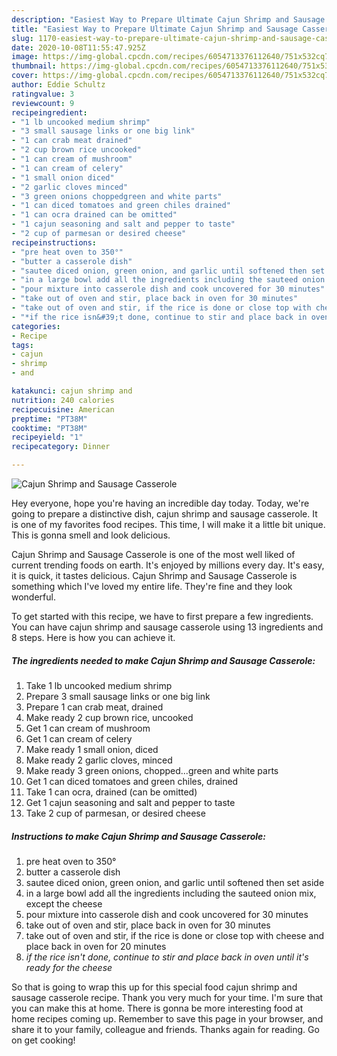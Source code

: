 ```yaml
---
description: "Easiest Way to Prepare Ultimate Cajun Shrimp and Sausage Casserole"
title: "Easiest Way to Prepare Ultimate Cajun Shrimp and Sausage Casserole"
slug: 1170-easiest-way-to-prepare-ultimate-cajun-shrimp-and-sausage-casserole
date: 2020-10-08T11:55:47.925Z
image: https://img-global.cpcdn.com/recipes/6054713376112640/751x532cq70/cajun-shrimp-and-sausage-casserole-recipe-main-photo.jpg
thumbnail: https://img-global.cpcdn.com/recipes/6054713376112640/751x532cq70/cajun-shrimp-and-sausage-casserole-recipe-main-photo.jpg
cover: https://img-global.cpcdn.com/recipes/6054713376112640/751x532cq70/cajun-shrimp-and-sausage-casserole-recipe-main-photo.jpg
author: Eddie Schultz
ratingvalue: 3
reviewcount: 9
recipeingredient:
- "1 lb uncooked medium shrimp"
- "3 small sausage links or one big link"
- "1 can crab meat drained"
- "2 cup brown rice uncooked"
- "1 can cream of mushroom"
- "1 can cream of celery"
- "1 small onion diced"
- "2 garlic cloves minced"
- "3 green onions choppedgreen and white parts"
- "1 can diced tomatoes and green chiles drained"
- "1 can ocra drained can be omitted"
- "1 cajun seasoning and salt and pepper to taste"
- "2 cup of parmesan or desired cheese"
recipeinstructions:
- "pre heat oven to 350°"
- "butter a casserole dish"
- "sautee diced onion, green onion, and garlic until softened then set aside"
- "in a large bowl add all the ingredients including the sauteed onion mix, except the cheese"
- "pour mixture into casserole dish and cook uncovered for 30 minutes"
- "take out of oven and stir, place back in oven for 30 minutes"
- "take out of oven and stir, if the rice is done or close top with cheese and place back in oven for 20 minutes"
- "*if the rice isn&#39;t done, continue to stir and place back in oven until it&#39;s ready for the cheese*"
categories:
- Recipe
tags:
- cajun
- shrimp
- and

katakunci: cajun shrimp and 
nutrition: 240 calories
recipecuisine: American
preptime: "PT38M"
cooktime: "PT38M"
recipeyield: "1"
recipecategory: Dinner

---
```



![Cajun Shrimp and Sausage Casserole](https://img-global.cpcdn.com/recipes/6054713376112640/751x532cq70/cajun-shrimp-and-sausage-casserole-recipe-main-photo.jpg)

Hey everyone, hope you're having an incredible day today. Today, we're going to prepare a distinctive dish, cajun shrimp and sausage casserole. It is one of my favorites food recipes. This time, I will make it a little bit unique. This is gonna smell and look delicious.

Cajun Shrimp and Sausage Casserole is one of the most well liked of current trending foods on earth. It's enjoyed by millions every day. It's easy, it is quick, it tastes delicious. Cajun Shrimp and Sausage Casserole is something which I've loved my entire life. They're fine and they look wonderful.




To get started with this recipe, we have to first prepare a few ingredients. You can have cajun shrimp and sausage casserole using 13 ingredients and 8 steps. Here is how you can achieve it.

<!--inarticleads1-->

##### The ingredients needed to make Cajun Shrimp and Sausage Casserole:

1. Take 1 lb uncooked medium shrimp
1. Prepare 3 small sausage links or one big link
1. Prepare 1 can crab meat, drained
1. Make ready 2 cup brown rice, uncooked
1. Get 1 can cream of mushroom
1. Get 1 can cream of celery
1. Make ready 1 small onion, diced
1. Make ready 2 garlic cloves, minced
1. Make ready 3 green onions, chopped...green and white parts
1. Get 1 can diced tomatoes and green chiles, drained
1. Take 1 can ocra, drained (can be omitted)
1. Get 1 cajun seasoning and salt and pepper to taste
1. Take 2 cup of parmesan, or desired cheese




<!--inarticleads2-->

##### Instructions to make Cajun Shrimp and Sausage Casserole:

1. pre heat oven to 350°
1. butter a casserole dish
1. sautee diced onion, green onion, and garlic until softened then set aside
1. in a large bowl add all the ingredients including the sauteed onion mix, except the cheese
1. pour mixture into casserole dish and cook uncovered for 30 minutes
1. take out of oven and stir, place back in oven for 30 minutes
1. take out of oven and stir, if the rice is done or close top with cheese and place back in oven for 20 minutes
1. *if the rice isn&#39;t done, continue to stir and place back in oven until it&#39;s ready for the cheese*




So that is going to wrap this up for this special food cajun shrimp and sausage casserole recipe. Thank you very much for your time. I'm sure that you can make this at home. There is gonna be more interesting food at home recipes coming up. Remember to save this page in your browser, and share it to your family, colleague and friends. Thanks again for reading. Go on get cooking!
